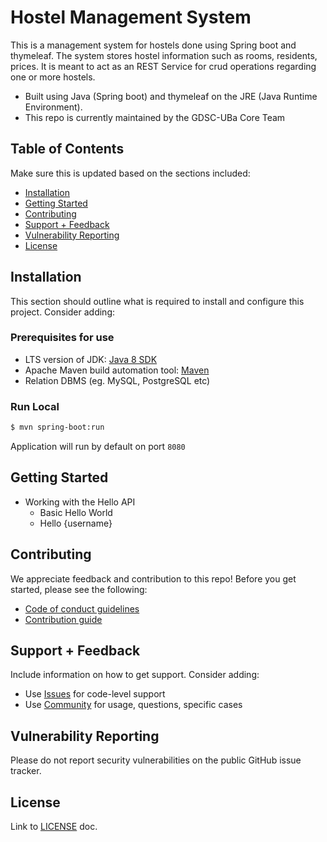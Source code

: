 # Hostel Management System

This is a management system for hostels done using Spring boot and thymeleaf. 
The system stores hostel information such as rooms, residents, prices. It is meant to act as an REST Service for crud operations regarding one or more hostels.

  - Built using Java (Spring boot) and thymeleaf on the JRE (Java Runtime Environment).
  - This repo is currently maintained by the GDSC-UBa Core Team

<!--
Search-replace the org/repo in the badge images and links below.


**Note:** See individual language directories in this repo for technology-specific badges. 

[![CircleCI](https://img.shields.io/circleci/project/github/auth0/open-source-template.svg?style=flat-square)](https://circleci.com/gh/auth0/open-source-template/tree/master)
[![TravisCI](https://travis-ci.org/auth0/open-source-template.png)](https://travis-ci.org/auth0/open-source-template)
[![CodeCov](https://img.shields.io/codecov/c/github/auth0/open-source-template/v3.svg?style=flat-square)](https://codecov.io/github/auth0/open-source-template)
[![Coveralls](https://coveralls.io/repos/auth0/open-source-template/badge.svg?branch=master)](https://coveralls.io/r/auth0/open-source-template?branch=master)
[![Code Climate](https://img.shields.io/codeclimate/maintainability/auth0/open-source-template.svg)](https://codeclimate.com/github/auth0/open-source-template)
[![License](http://img.shields.io/:license-mit-blue.svg?style=flat)](https://opensource.org/licenses/MIT)
-->

## Table of Contents

Make sure this is updated based on the sections included:

- [Installation](#installation)
- [Getting Started](#getting-started)
- [Contributing](#contributing)
- [Support + Feedback](#support--feedback)
- [Vulnerability Reporting](#vulnerability-reporting)
- [License](#license)

<!--
## Documentation

This section should describe the documentation contained within this repo as well as links to other helpful pages. Full documentation for the library should not, ideally, be located in the repo README and must not be duplicated from somewhere else. If the README is being updated to adhere to these guidelines and the documentation only exists in the readme, consider moving it to a docs page or a Quickstart.

Consider adding:

- How to generate documentation in the project (if applicable)
- Links to Quickstarts and sample projects
- Links to any specific `.md` files in the repo
- Links to [auth0/docs](https://auth0.com/docs/)
- Links to [Auth0 blog posts](https://auth0.com/blog/tech/)
- Links to any helpful supporting information about the project
- Links to relevant Community posts (consider parsing and adding somewhere more easily accessible)
-->


## Installation

This section should outline what is required to install and configure this project. Consider adding:

### Prerequisites for use
- LTS version of JDK: [Java 8 SDK](http://www.oracle.com/technetwork/java/javase/downloads/jdk8-downloads-2133151.html)
- Apache Maven build automation tool: [Maven](https://maven.apache.org/download.cgi)
- Relation DBMS (eg. MySQL, PostgreSQL etc)
### Run Local
```bash
$ mvn spring-boot:run
```
Application will run by default on port `8080`

## Getting Started

- Working with the Hello API
	- Basic Hello World
	- Hello {username}

## Contributing

We appreciate feedback and contribution to this repo! Before you get started, please see the following:

- [Code of conduct guidelines](CODE-OF-CONDUCT.md)
- [Contribution guide](CONTRIBUTING.md)

## Support + Feedback

Include information on how to get support. Consider adding:

- Use [Issues](https://github.com/Developer-Student-Clubs-UBa/guessing-game-jfx/issues) for code-level support
- Use [Community](https://gdsc.community.dev/university-of-bamenda/) for usage, questions, specific cases

## Vulnerability Reporting

Please do not report security vulnerabilities on the public GitHub issue tracker. 

## License

Link to [LICENSE](LICENSE) doc.
